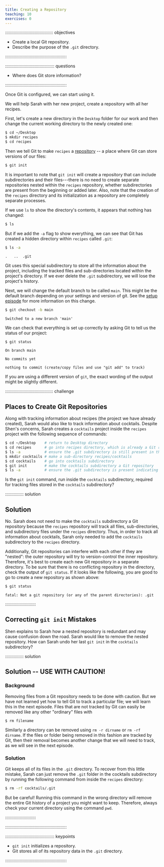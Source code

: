 ```yaml
---
title: Creating a Repository
teaching: 10
exercises: 0
---
```


::::::::::::::::::::::::::::::::::::::: objectives

- Create a local Git repository.
- Describe the purpose of the `.git` directory.

::::::::::::::::::::::::::::::::::::::::::::::::::

:::::::::::::::::::::::::::::::::::::::: questions

- Where does Git store information?

::::::::::::::::::::::::::::::::::::::::::::::::::

Once Git is configured,
we can start using it.

We will help Sarah with her new project, create a repository with all her recipes.

First, let's create a new directory in the `Desktop` folder for our work and then change the current working directory to the newly created one:

```bash
$ cd ~/Desktop
$ mkdir recipes
$ cd recipes
```

Then we tell Git to make `recipes` a [repository](../learners/reference.md#repository)
\-- a place where Git can store versions of our files:

```bash
$ git init
```

It is important to note that `git init` will create a repository that
can include subdirectories and their files---there is no need to create
separate repositories nested within the `recipes` repository, whether
subdirectories are present from the beginning or added later. Also, note
that the creation of the `recipes` directory and its initialization as a
repository are completely separate processes.

If we use `ls` to show the directory's contents,
it appears that nothing has changed:

```bash
$ ls
```

But if we add the `-a` flag to show everything,
we can see that Git has created a hidden directory within `recipes` called `.git`:

```bash
$ ls -a
```

```output
.	..	.git
```

Git uses this special subdirectory to store all the information about the project,
including the tracked files and sub-directories located within the project's directory.
If we ever delete the `.git` subdirectory,
we will lose the project's history.

Next, we will change the default branch to be called `main`.
This might be the default branch depending on your settings and version
of git.
See the [setup episode](02-setup.md) for more information on this change.

```bash
$ git checkout -b main
```

```output
Switched to a new branch 'main'
```

We can check that everything is set up correctly
by asking Git to tell us the status of our project:

```bash
$ git status
```

```output
On branch main

No commits yet

nothing to commit (create/copy files and use "git add" to track)
```

If you are using a different version of `git`, the exact
wording of the output might be slightly different.

:::::::::::::::::::::::::::::::::::::::  challenge

## Places to Create Git Repositories

Along with tracking information about recipes (the project we have already created),
Sarah would also like to track information about cocktails.
Despite Shen's concerns, Sarah creates a `cocktails` project inside the `recipes`
project with the following sequence of commands:

```bash
$ cd ~/Desktop    # return to Desktop directory
$ cd recipes      # go into recipes directory, which is already a Git repository
$ ls -a           # ensure the .git subdirectory is still present in the recipes directory
$ mkdir cocktails # make a sub-directory recipes/cocktails
$ cd cocktails    # go into cocktails subdirectory
$ git init        # make the cocktails subdirectory a Git repository
$ ls -a           # ensure the .git subdirectory is present indicating we have created a new Git repository
```

Is the `git init` command, run inside the `cocktails` subdirectory, required for
tracking files stored in the `cocktails` subdirectory?

:::::::::::::::  solution

## Solution

No. Sarah does not need to make the `cocktails` subdirectory a Git repository
because the `recipes` repository will track all files, sub-directories, and
subdirectory files under the `recipes` directory.  Thus, in order to track
all information about cocktails, Sarah only needed to add the `cocktails` subdirectory
to the `recipes` directory.

Additionally, Git repositories can interfere with each other if they are "nested":
the outer repository will try to version-control
the inner repository. Therefore, it's best to create each new Git
repository in a separate directory. To be sure that there is no conflicting
repository in the directory, check the output of `git status`. If it looks
like the following, you are good to go to create a new repository as shown
above:

```bash
$ git status
```

```output
fatal: Not a git repository (or any of the parent directories): .git
```

:::::::::::::::::::::::::

## Correcting `git init` Mistakes

Shen explains to Sarah how a nested repository is redundant and may cause confusion
down the road. Sarah would like to remove the nested repository. How can Sarah undo
her last `git init` in the `cocktails` subdirectory?

:::::::::::::::  solution

## Solution -- USE WITH CAUTION!

### Background

Removing files from a Git repository needs to be done with caution. But we have not learned
yet how to tell Git to track a particular file; we will learn this in the next episode. Files
that are not tracked by Git can easily be removed like any other "ordinary" files with

```bash
$ rm filename
```

Similarly a directory can be removed using `rm -r dirname` or `rm -rf dirname`.
If the files or folder being removed in this fashion are tracked by Git, then their removal
becomes another change that we will need to track, as we will see in the next episode.

### Solution

Git keeps all of its files in the `.git` directory.
To recover from this little mistake, Sarah can just remove the `.git`
folder in the cocktails subdirectory by running the following command from inside the `recipes` directory:

```bash
$ rm -rf cocktails/.git
```

But be careful! Running this command in the wrong directory will remove
the entire Git history of a project you might want to keep.
Therefore, always check your current directory using the command `pwd`.



:::::::::::::::::::::::::

::::::::::::::::::::::::::::::::::::::::::::::::::

:::::::::::::::::::::::::::::::::::::::: keypoints

- `git init` initializes a repository.
- Git stores all of its repository data in the `.git` directory.

::::::::::::::::::::::::::::::::::::::::::::::::::


